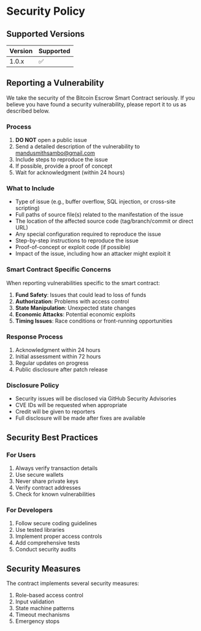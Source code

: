 # Security Policy

## Supported Versions

| Version | Supported          |
| ------- | ------------------ |
| 1.0.x   | :white_check_mark: |

## Reporting a Vulnerability

We take the security of the Bitcoin Escrow Smart Contract seriously. If you believe you have found a security vulnerability, please report it to us as described below.

### Process

1. **DO NOT** open a public issue
2. Send a detailed description of the vulnerability to mandusmithsambo@gmail.com
3. Include steps to reproduce the issue
4. If possible, provide a proof of concept
5. Wait for acknowledgment (within 24 hours)

### What to Include

- Type of issue (e.g., buffer overflow, SQL injection, or cross-site scripting)
- Full paths of source file(s) related to the manifestation of the issue
- The location of the affected source code (tag/branch/commit or direct URL)
- Any special configuration required to reproduce the issue
- Step-by-step instructions to reproduce the issue
- Proof-of-concept or exploit code (if possible)
- Impact of the issue, including how an attacker might exploit it

### Smart Contract Specific Concerns

When reporting vulnerabilities specific to the smart contract:

1. **Fund Safety**: Issues that could lead to loss of funds
2. **Authorization**: Problems with access control
3. **State Manipulation**: Unexpected state changes
4. **Economic Attacks**: Potential economic exploits
5. **Timing Issues**: Race conditions or front-running opportunities

### Response Process

1. Acknowledgment within 24 hours
2. Initial assessment within 72 hours
3. Regular updates on progress
4. Public disclosure after patch release

### Disclosure Policy

- Security issues will be disclosed via GitHub Security Advisories
- CVE IDs will be requested when appropriate
- Credit will be given to reporters
- Full disclosure will be made after fixes are available

## Security Best Practices

### For Users

1. Always verify transaction details
2. Use secure wallets
3. Never share private keys
4. Verify contract addresses
5. Check for known vulnerabilities

### For Developers

1. Follow secure coding guidelines
2. Use tested libraries
3. Implement proper access controls
4. Add comprehensive tests
5. Conduct security audits

## Security Measures

The contract implements several security measures:

1. Role-based access control
2. Input validation
3. State machine patterns
4. Timeout mechanisms
5. Emergency stops
